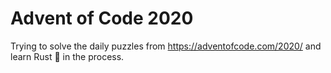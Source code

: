 # Advent of Code 2020

Trying to solve the daily puzzles from https://adventofcode.com/2020/ and learn Rust 🦀 in the process.
